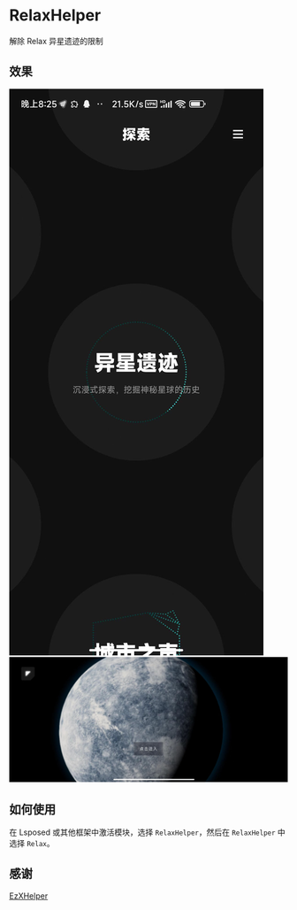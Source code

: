 # RelaxHelper
解除 Relax 异星遗迹的限制

## 效果
![截图一](https://github.com/Agoines/RelaxHelper/blob/master/pic/screenshot.jpeg)
![截图二](https://github.com/Agoines/RelaxHelper/blob/master/pic/screenshot2.jpeg)

## 如何使用
在 Lsposed 或其他框架中激活模块，选择 `RelaxHelper`，然后在 `RelaxHelper` 中选择 `Relax`。

## 感谢
[EzXHelper](https://github.com/KyuubiRan/EzXHelper)